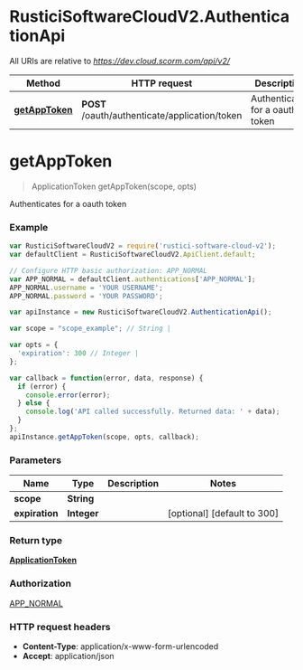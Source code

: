 # RusticiSoftwareCloudV2.AuthenticationApi

All URIs are relative to *https://dev.cloud.scorm.com/api/v2/*

Method | HTTP request | Description
------------- | ------------- | -------------
[**getAppToken**](AuthenticationApi.md#getAppToken) | **POST** /oauth/authenticate/application/token | Authenticates for a oauth token


<a name="getAppToken"></a>
# **getAppToken**
> ApplicationToken getAppToken(scope, opts)

Authenticates for a oauth token

### Example
```javascript
var RusticiSoftwareCloudV2 = require('rustici-software-cloud-v2');
var defaultClient = RusticiSoftwareCloudV2.ApiClient.default;

// Configure HTTP basic authorization: APP_NORMAL
var APP_NORMAL = defaultClient.authentications['APP_NORMAL'];
APP_NORMAL.username = 'YOUR USERNAME';
APP_NORMAL.password = 'YOUR PASSWORD';

var apiInstance = new RusticiSoftwareCloudV2.AuthenticationApi();

var scope = "scope_example"; // String | 

var opts = { 
  'expiration': 300 // Integer | 
};

var callback = function(error, data, response) {
  if (error) {
    console.error(error);
  } else {
    console.log('API called successfully. Returned data: ' + data);
  }
};
apiInstance.getAppToken(scope, opts, callback);
```

### Parameters

Name | Type | Description  | Notes
------------- | ------------- | ------------- | -------------
 **scope** | **String**|  | 
 **expiration** | **Integer**|  | [optional] [default to 300]

### Return type

[**ApplicationToken**](ApplicationToken.md)

### Authorization

[APP_NORMAL](../README.md#APP_NORMAL)

### HTTP request headers

 - **Content-Type**: application/x-www-form-urlencoded
 - **Accept**: application/json

